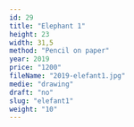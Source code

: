 ```yaml
---
id: 29
title: "Elephant 1"
height: 23
width: 31,5
method: "Pencil on paper"
year: 2019
price: "1200"
fileName: "2019-elefant1.jpg"
medie: "drawing"
draft: "no"
slug: "elefant1"
weight: "10"
---
```


